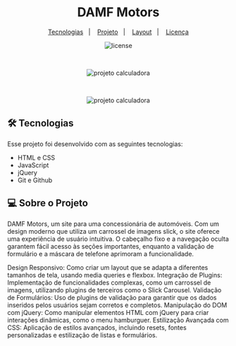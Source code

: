 <h1 align="center"> DAMF Motors </h1>

<p align="center">
  <a href="#tecnologias">Tecnologias</a>&nbsp;&nbsp;&nbsp;|&nbsp;&nbsp;&nbsp;
  <a href="#projeto">Projeto</a>&nbsp;&nbsp;&nbsp;|&nbsp;&nbsp;&nbsp;
  <a href="#layout">Layout</a>&nbsp;&nbsp;&nbsp;|&nbsp;&nbsp;&nbsp;
  <a href="#memo-Licença">Licença</a>
</p>

<p align="center">
  <img alt="license" src="https://img.shields.io/static/v1?label=license&message=MIT&color=49AA26&labelColor=000000">
</p>

<br>

<p align="center">
  <img alt="projeto calculadora" src="https://i.imgur.com/Rfkfi74.png">
</p>

<br>

<p align="center">
  <img alt="projeto calculadora" src="https://i.imgur.com/NwxviSb.png">
</p>

## 🛠️ Tecnologias

Esse projeto foi desenvolvido com as seguintes tecnologias:

- HTML e CSS
- JavaScript
- jQuery
- Git e Github

## 💻 Sobre o Projeto

DAMF Motors, um site para uma concessionária de automóveis. Com um design moderno que utiliza um carrossel de imagens slick, o site oferece uma experiência de usuário intuitiva. O cabeçalho fixo e a navegação oculta garantem fácil acesso às seções importantes, enquanto a validação de formulário e a máscara de telefone aprimoram a funcionalidade.

Design Responsivo: Como criar um layout que se adapta a diferentes tamanhos de tela, usando media queries e flexbox.
Integração de Plugins: Implementação de funcionalidades complexas, como um carrossel de imagens, utilizando plugins de terceiros como o Slick Carousel.
Validação de Formulários: Uso de plugins de validação para garantir que os dados inseridos pelos usuários sejam corretos e completos.
Manipulação do DOM com jQuery: Como manipular elementos HTML com jQuery para criar interações dinâmicas, como o menu hamburguer.
Estilização Avançada com CSS: Aplicação de estilos avançados, incluindo resets, fontes personalizadas e estilização de listas e formulários.

